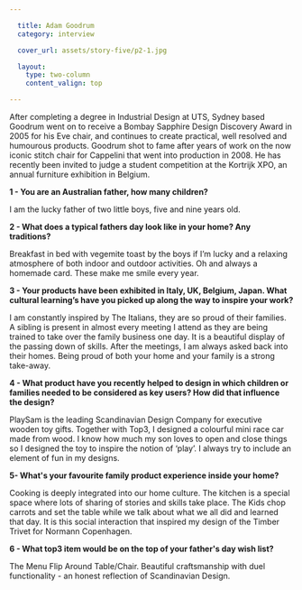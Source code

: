 ```yaml
---

  title: Adam Goodrum
  category: interview

  cover_url: assets/story-five/p2-1.jpg

  layout:
    type: two-column
    content_valign: top

---
```


After completing a degree in Industrial Design at UTS, Sydney based Goodrum went on to receive a Bombay Sapphire Design Discovery Award in 2005 for his Eve chair, and continues to create practical, well resolved and humourous products. Goodrum shot to fame after years of work on the now iconic stitch chair for Cappelini that went into production in 2008. He has recently been invited to judge a student competition at the Kortrijk XPO, an annual furniture exhibition in Belgium.

<b>1 - You are an Australian father, how many children?</b>

I am the lucky father of two little boys, five and nine years old.

<b>2 - What does a typical fathers day look like in your home? Any traditions?</b>

Breakfast in bed with vegemite toast by the boys if I’m lucky and a relaxing atmosphere of both indoor and outdoor activities. Oh and always a homemade card. These make me smile every year.

<b>3 - Your products have been exhibited in Italy, UK, Belgium, Japan. What cultural learning’s have you picked up along the way to inspire your work?</b>

I am constantly inspired by The Italians, they are so proud of their families. A sibling is present in almost every meeting I attend as they are being trained to take over the family business one day. It is a beautiful display of the passing down of skills. After the meetings, I am always asked back into their homes. Being proud of both your home and your family is a strong take-away.

<b>4 - What product have you recently helped to design in which children or families needed to be considered as key users? How did that influence the design?</b>

PlaySam is the leading Scandinavian Design Company for executive wooden toy gifts. Together with Top3, I designed a colourful mini race car made from wood. I know how much my son loves to open and close things so I designed the toy to inspire the notion of ‘play’. I always try to include an element of fun in my designs.

<b>5- What's your favourite family product experience inside your home?</b>

Cooking is deeply integrated into our home culture. The kitchen is a special space where lots of  sharing of stories and skills take place. The Kids chop carrots and set the table while we talk about what we all did and learned that day. It is this social interaction that inspired my design of the Timber Trivet for Normann Copenhagen.

<b>6 - What top3 item would be on the top of your father's day wish list?</b>

The Menu Flip Around Table/Chair. Beautiful craftsmanship with duel functionality - an honest reflection of Scandinavian Design.
